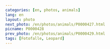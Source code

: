 ```yaml
---
categories: [en, photos, animals]
lang: en
layout: photo
next_photo: /en/photos/animals/P0000427.html
picname: P0000428
prev_photo: /en/photos/animals/P0000429.html
tags: [Fotofalle, Leopard]
---
```

